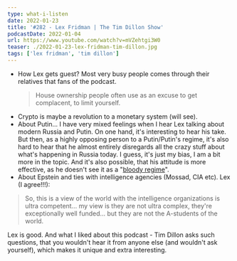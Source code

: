 ```yaml
---
type: what-i-listen
date: 2022-01-23
title: '#282 - Lex Fridman | The Tim Dillon Show'
podcastDate: 2022-01-04
url: https://www.youtube.com/watch?v=mVZehtgi3W0
teaser: ./2022-01-23-lex-fridman-tim-dillon.jpg
tags: ['lex fridman', 'tim dillon']
---
```


- How Lex gets guest? Most very busy people comes through their relatives that fans of the podcast.
  > House ownership people often use as an excuse to get complacent, to limit yourself.
- Crypto is maybe a revolution to a monetary system (will see).
- About Putin... I have very mixed feelings when I hear Lex talking about modern Russia and Putin. On one hand, it's interesting to hear his take. But then, as a highly opposing person to a Putin/Putin's regime, it's also hard to hear that he almost entirely disregards all the crazy stuff about what's happening in Russia today. I guess, it's just my bias, I am a bit more in the topic. And it's also possible, that his attitude is more effective, as he doesn't see it as a "[bloody regime](https://en.wikipedia.org/wiki/Putinism)".
- About Epstein and ties with intelligence agencies (Mossad, CIA etc). Lex (I agree!!!):
> So, this is a view of the world with the intelligence organizations is ultra competent... my view is they are not ultra complex, they're exceptionally well funded... but they are not the A-students of the world.

Lex is good. And what I liked about this podcast - Tim Dillon asks such questions, that you wouldn't hear it from anyone else (and wouldn't ask yourself), which makes it unique and extra interesting.